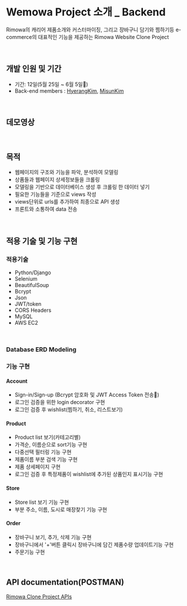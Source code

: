 # Wemowa Project 소개 _ Backend
Rimowa의 캐리어 제품소개와 커스터마이징, 그리고 장바구니 담기와 찜하기등 e-commerce의 대표적인 기능을 제공하는 Rimowa Website Clone Project

<br>

## 개발 인원 및 기간
- 기간: 12일(5월 25일 ~ 6월 5일)
- Back-end members : [HyerangKim](https://github.com/RainaKim), [MisunKim](https://github.com/misuning)

<br>

## 데모영상

<br>

## 목적
- 웹페이지의 구조와 기능을 파악, 분석하여 모델링
- 상품들과 웹페이지 상세정보들을 크롤링
- 모델링을 기반으로 데이터베이스 생성 후 크롤링 한 데이터 넣기
- 필요한 기능들을 기준으로 views 작성
- views단위로 urls를 추가하여 최종으로 API 생성
- 프론트와 소통하여 data 전송

<br>

## 적용 기술 및 기능 구현

### 적용기술
- Python/Django
- Selenium
- BeautifulSoup
- Bcrypt
- Json
- JWT/token
- CORS Headers
- MySQL
- AWS EC2

<br>

### Database ERD Modeling

### 기능 구현

#### Account
- Sign-in/Sign-up (Bcrypt 암호화 및 JWT Access Token 전송)
- 로그인 검증을 위한 login decorator 구현
- 로그인 검증 후 wishlist(찜하기, 취소, 리스트보기)

#### Product
- Product list 보기(카테고리별)
- 가격순, 이름순으로 sort기능 구현
- 다중선택 필터링 기능 구현
- 제품이름 부분 검색 기능 구현
- 제품 상세페이지 구현
- 로그인 검증 후 특정제품이 wishlist에 추가된 상품인지 표시기능 구현

#### Store
- Store list 보기 기능 구현
- 부분 주소, 이름, 도시로 매장찾기 기능 구현

#### Order
- 장바구니 보기, 추가, 삭제 기능 구현
- 장바구니에서 '+'버튼 클릭시 장바구니에 담긴 제품수량 업데이트기능 구현
- 주문기능 구현

<br>

## API documentation(POSTMAN)
[Rimowa Clone Project APIs](https://documenter.getpostman.com/view/11391580/SztEYmMw?version=latest#a828656c-7e65-43d0-893d-5bb6ef1ce209) 




